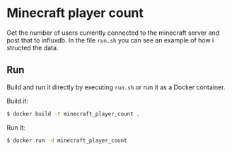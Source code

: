 # Minecraft player count
Get the number of users currently connected to the minecraft server and post that to influxdb. In the file `run.sh` you can see an example of how i structed the data.

## Run
Build and run it directly by executing `run.sh` or run it as a Docker container.

Build it: 

```bash
$ docker build -t minecraft_player_count .
```

Run it: 
```bash
$ docker run -d minecraft_player_count
```
